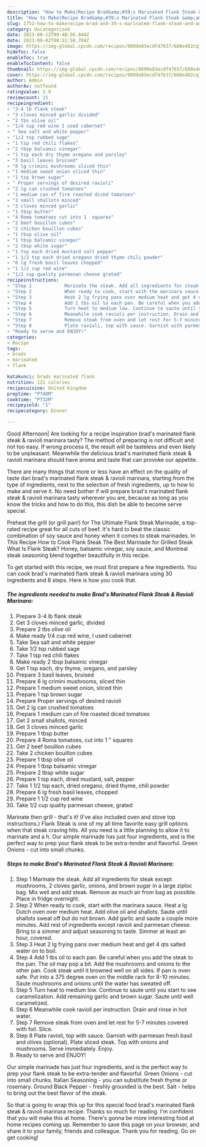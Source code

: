 ```yaml
---
description: "How to Make|Recipe Brad&amp;#39;s Marinated Flank Steak &amp;amp; Ravioli Marinara {That is Delicious"
title: "How to Make|Recipe Brad&amp;#39;s Marinated Flank Steak &amp;amp; Ravioli Marinara {That is Delicious"
slug: 1752-how-to-makerecipe-brad-and-39-s-marinated-flank-steak-and-amp-ravioli-marinara-that-is-delicious
category: Uncategorized
date: 2023-08-12T09:48:56.844Z
date: 2023-09-02T08:51:50.704Z
image: https://img-global.cpcdn.com/recipes/9899e83ecdf47637/680x482cq70/brads-marinated-flank-steak-ravioli-marinara-recipe-main-photo.jpg
hideToc: false
enableToc: true
enableTocContent: false
thumbnail: https://img-global.cpcdn.com/recipes/9899e83ecdf47637/680x482cq70/brads-marinated-flank-steak-ravioli-marinara-recipe-main-photo.jpg
cover: https://img-global.cpcdn.com/recipes/9899e83ecdf47637/680x482cq70/brads-marinated-flank-steak-ravioli-marinara-recipe-main-photo.jpg
author: Admin
authorAv: notfound
ratingvalue: 3.9
reviewcount: 15
recipeingredient:
- "3-4 lb flank steak"
- "3 cloves minced garlic divided"
- "2 tbs olive oil"
- "1/4 cup red wine I used cabernet"
- " Sea salt and white pepper"
- "1/2 tsp rubbed sage"
- "1 tsp red chili flakes"
- "2 tbsp balsamic vinegar"
- "1 tsp each dry thyme oregano and parsley"
- "3 basil leaves bruised"
- "8 lg crimini mushrooms sliced thin"
- "1 medium sweet onion sliced thin"
- "1 tsp brown sugar"
- " Proper servings of desired ravioli"
- "2 lg can crushed tomatoes"
- "1 medium can of fire roasted diced tomatoes"
- "2 small shallots minced"
- "3 cloves minced garlic"
- "1 tbsp butter"
- "4 Roma tomatoes cut into 1  squares"
- "2 beef bouillon cubes"
- "2 chicken bouillon cubes"
- "1 tbsp olive oil"
- "1 tbsp balsamic vinegar"
- "2 tbsp white sugar"
- "1 tsp each dried mustard salt pepper"
- "1 1/2 tsp each dried oregano dried thyme chili powder"
- "6 lg fresh basil leaves chopped"
- "1 1/2 cup red wine"
- "1/2 cup quality parmesan cheese grated"
recipeinstructions:
- "Step 1            Marinate the steak. Add all ingredients for steak except mushrooms, 2 cloves garlic, onions, and brown sugar in a large ziploc bag. Mix well and add steak. Remove as much air from bag as possible. Place in fridge overnight."
- "Step 2            When ready to cook, start with the marinara sauce. Heat a lg Dutch oven over medium heat. Add olive oil and shallots. Saute until shallots sweat off but do not brown. Add garlic and saute a couple more minutes. Add rest of ingredients except ravioli and parmesan cheese. Bring to a simmer and adjust seasoning to taste. Simmer at least an hour, covered."
- "Step 3            Heat 2 lg frying pans over medium heat and get 4 qts salted water on to boil."
- "Step 4            Add 1 tbs oil to each pan. Be careful when you add the steak to the pan. The oil may pop a bit. Add the mushrooms and onions to the other pan. Cook steak until it browned well on all sides. If pan is oven safe. Put into a 375 degree oven on the middle rack for 8-10 minutes. Saute mushrooms and onions until the water has sweated off."
- "Step 5            Turn heat to medium low. Continue to saute until you start to see caramelization. Add remaining garlic and brown sugar. Saute until well caramelized."
- "Step 6            Meanwhile cook ravioli per instruction. Drain and rinse in hot water."
- "Step 7            Remove steak from oven and let rest for 5-7 minutes covered with foil. Slice."
- "Step 8            Plate ravioli, top with sauce. Garnish with parmesan fresh basil and olives (optional). Plate sliced steak. Top with onions and mushrooms. Serve immediately. Enjoy."
- "Ready to serve and ENJOY!"
categories:
- Recipe
tags:
- brads
- marinated
- flank

katakunci: brads marinated flank 
nutrition: 121 calories
recipecuisine: United Kingdom
preptime: "PT40M"
cooktime: "PT32M"
recipeyield: "1"
recipecategory: Dinner

---
```



Good Afternoon| Are looking for a recipe inspiration brad&#39;s marinated flank steak &amp; ravioli marinara tasty? The method of preparing is not difficult and not too easy. If wrong process it, the result will be tasteless and even likely to be unpleasant. Meanwhile the delicious brad&#39;s marinated flank steak &amp; ravioli marinara should have aroma and taste that can provoke our appetite.






There are many things that more or less have an effect on the quality of taste dari brad&#39;s marinated flank steak &amp; ravioli marinara, starting from the type of ingredients, next to the selection of fresh ingredients, up to how to make and serve it. No need bother if will prepare brad&#39;s marinated flank steak &amp; ravioli marinara tasty wherever you are, because as long as you know the tricks and how to do this, this dish be able to become serve  special.


Preheat the grill (or grill pan!) for The Ultimate Flank Steak Marinade, a top-rated recipe great for all cuts of beef. It&#39;s hard to beat the classic combination of soy sauce and honey when it comes to steak marinades. In This Recipe How to Cook Flank Steak The Best Marinade for Grilled Steak What Is Flank Steak? Honey, balsamic vinegar, soy sauce, and Montreal steak seasoning blend together beautifully in this recipe.


To get started with this recipe, we must first prepare a few ingredients. You can cook brad&#39;s marinated flank steak &amp; ravioli marinara using 30 ingredients and 8 steps. Here is how you cook that.

<!--inarticleads1-->

##### The ingredients needed to make Brad&#39;s Marinated Flank Steak &amp; Ravioli Marinara:

1. Prepare 3-4 lb flank steak
1. Get 3 cloves minced garlic, divided
1. Prepare 2 tbs olive oil
1. Make ready 1/4 cup red wine, I used cabernet
1. Take  Sea salt and white pepper
1. Take 1/2 tsp rubbed sage
1. Take 1 tsp red chili flakes
1. Make ready 2 tbsp balsamic vinegar
1. Get 1 tsp each, dry thyme, oregano, and parsley
1. Prepare 3 basil leaves, bruised
1. Prepare 8 lg crimini mushrooms, sliced thin
1. Prepare 1 medium sweet onion, sliced thin
1. Prepare 1 tsp brown sugar
1. Prepare  Proper servings of desired ravioli
1. Get 2 lg can crushed tomatoes
1. Prepare 1 medium can of fire roasted diced tomatoes
1. Get 2 small shallots, minced
1. Get 3 cloves minced garlic
1. Prepare 1 tbsp butter
1. Prepare 4 Roma tomatoes, cut into 1 &#34; squares
1. Get 2 beef bouillon cubes
1. Take 2 chicken bouillon cubes
1. Prepare 1 tbsp olive oil
1. Prepare 1 tbsp balsamic vinegar
1. Prepare 2 tbsp white sugar
1. Prepare 1 tsp each, dried mustard, salt, pepper
1. Take 1 1/2 tsp each, dried oregano, dried thyme, chili powder
1. Prepare 6 lg fresh basil leaves, chopped
1. Prepare 1 1/2 cup red wine
1. Take 1/2 cup quality parmesan cheese, grated


Marinate then grill - that&#39;s it! (I&#39;ve also included oven and stove top instructions.) Flank Steak is one of my all time favorite easy grill options when that steak craving hits. All you need is a little planning to allow it to marinate and a h. Our simple marinade has just four ingredients, and is the perfect way to prep your flank steak to be extra-tender and flavorful. Green Onions - cut into small chunks. 

<!--inarticleads2-->

##### Steps to make Brad&#39;s Marinated Flank Steak &amp; Ravioli Marinara:

1. Step 1            Marinate the steak. Add all ingredients for steak except mushrooms, 2 cloves garlic, onions, and brown sugar in a large ziploc bag. Mix well and add steak. Remove as much air from bag as possible. Place in fridge overnight.
1. Step 2            When ready to cook, start with the marinara sauce. Heat a lg Dutch oven over medium heat. Add olive oil and shallots. Saute until shallots sweat off but do not brown. Add garlic and saute a couple more minutes. Add rest of ingredients except ravioli and parmesan cheese. Bring to a simmer and adjust seasoning to taste. Simmer at least an hour, covered.
1. Step 3            Heat 2 lg frying pans over medium heat and get 4 qts salted water on to boil.
1. Step 4            Add 1 tbs oil to each pan. Be careful when you add the steak to the pan. The oil may pop a bit. Add the mushrooms and onions to the other pan. Cook steak until it browned well on all sides. If pan is oven safe. Put into a 375 degree oven on the middle rack for 8-10 minutes. Saute mushrooms and onions until the water has sweated off.
1. Step 5            Turn heat to medium low. Continue to saute until you start to see caramelization. Add remaining garlic and brown sugar. Saute until well caramelized.
1. Step 6            Meanwhile cook ravioli per instruction. Drain and rinse in hot water.
1. Step 7            Remove steak from oven and let rest for 5-7 minutes covered with foil. Slice.
1. Step 8            Plate ravioli, top with sauce. Garnish with parmesan fresh basil and olives (optional). Plate sliced steak. Top with onions and mushrooms. Serve immediately. Enjoy.
1. Ready to serve and ENJOY!

Our simple marinade has just four ingredients, and is the perfect way to prep your flank steak to be extra-tender and flavorful. Green Onions - cut into small chunks. Italian Seasoning - you can substitute fresh thyme or rosemary. Ground Black Pepper - freshly grounded is the best. Salt - helps to bring out the best flavor of the steak. 

So that is going to wrap this up for this special food brad&#39;s marinated flank steak &amp; ravioli marinara recipe. Thanks so much for reading. I'm confident that you will make this at home. There's gonna be more interesting food at home recipes coming up. Remember to save this page on your browser, and share it to your family, friends and colleague. Thank you for reading. Go on get cooking!
